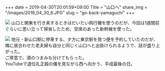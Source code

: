 +++
date  = 2019-04-30T20:01:59+09:00
Title = "山口へ"
share_img = "/images/2019_04_30_6.JPG"
slug = "go-back-yamaguchi"
+++

![](/images/2019_04_30_6.JPG)
山口と関東を行き来するときはだいたい飛行機を使うのだが、今回は1週間前ぐらいに思い立って帰省したため、空席のあった新幹線を使った。


![](/images/2019_04_30_7.JPG)
地元・新山口駅に停車する、夕方に東京駅を発つ便を予約していたのだが、隣に居合わせた老夫婦も自分と同じく山口へと出掛けられるようで、話が盛り上がった。<br>
ご厚意で、酒のつまみも分けてもらった。
<br>
YouTubeで退位礼正殿の儀を見ながら西へ向かう、平成最後の日。
